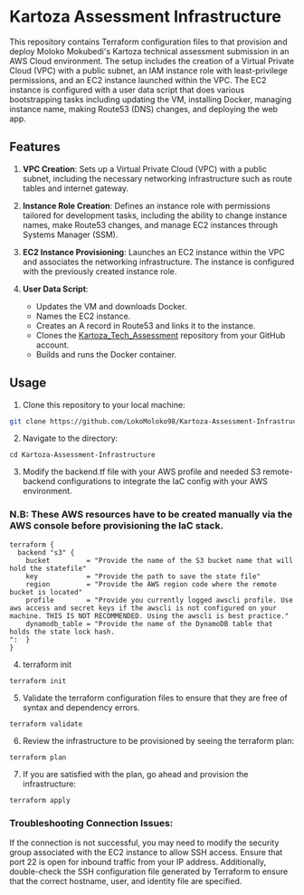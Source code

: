 # Kartoza Assessment Infrastructure

This repository contains Terraform configuration files to that provision and deploy Moloko Mokubedi's Kartoza technical assessment submission in an AWS Cloud environment. The setup includes the creation of a Virtual Private Cloud (VPC) with a public subnet, an IAM instance role with least-privilege permissions, and an EC2 instance launched within the VPC. The EC2 instance is configured with a user data script that does various bootstrapping tasks including updating the VM, installing Docker, managing instance name, making Route53 (DNS) changes, and deploying the web app.

## Features

1. **VPC Creation**: Sets up a Virtual Private Cloud (VPC) with a public subnet, including the necessary networking infrastructure such as route tables and internet gateway.

2. **Instance Role Creation**: Defines an instance role with permissions tailored for development tasks, including the ability to change instance names, make Route53 changes, and manage EC2 instances through Systems Manager (SSM).

3. **EC2 Instance Provisioning**: Launches an EC2 instance within the VPC and associates the networking infrastructure. The instance is configured with the previously created instance role.

4. **User Data Script**:
    - Updates the VM and downloads Docker.
    - Names the EC2 instance.
    - Creates an A record in Route53 and links it to the instance.
    - Clones the [Kartoza_Tech_Assessment](https://github.com/LokoMoloko98/Kartoza_Tech_Assessment) repository from your GitHub account.
    - Builds and runs the Docker container.

## Usage

1. Clone this repository to your local machine:
```bash
git clone https://github.com/LokoMoloko98/Kartoza-Assessment-Infrastructure
```

2. Navigate to the directory:
```
cd Kartoza-Assessment-Infrastructure
```

3. Modify the backend.tf file with your AWS profile and needed S3 remote-backend configurations to integrate the IaC config with your AWS environment.

### N.B: These AWS resources have to be created manually via the AWS console before provisioning the IaC stack.

``` 
terraform {
  backend "s3" {
    bucket         = "Provide the name of the S3 bucket name that will hold the statefile"
    key            = "Provide the path to save the state file"
    region         = "Provide the AWS region code where the remote bucket is located"
    profile        = "Provide you currently logged awscli profile. Use aws access and secret keys if the awscli is not configured on your machine. THIS IS NOT RECOMMENDED. Using the awscli is best practice."
    dynamodb_table = "Provide the name of the DynamoDB table that holds the state lock hash.
":  }
}
```

4. terraform init
```
terraform init
```

5. Validate the terraform configuration files to ensure that they are free of syntax and dependency errors.

```
terraform validate
```

6. Review the infrastructure to be provisioned by seeing the terraform plan:
```
terraform plan
```

7. If you are satisfied with the plan, go ahead and provision the infrastructure:
```
terraform apply
```

### **Troubleshooting Connection Issues**: 
If the connection is not successful, you may need to modify the security group associated with the EC2 instance to allow SSH access. Ensure that port 22 is open for inbound traffic from your IP address. Additionally, double-check the SSH configuration file generated by Terraform to ensure that the correct hostname, user, and identity file are specified.